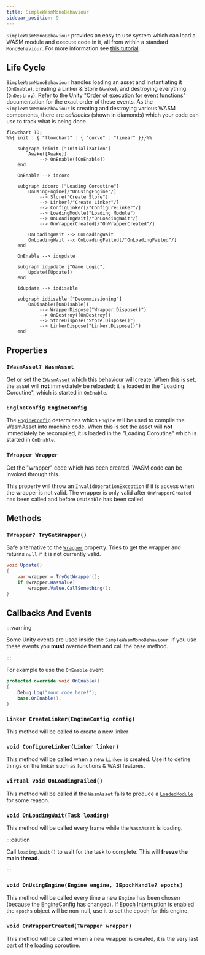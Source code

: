 ```yaml
---
title: SimpleWasmMonoBehaviour
sidebar_position: 9
---
```


`SimpleWasmMonoBehaviour` provides an easy to use system which can load a WASM module and execute code in it, all from within a standard `MonoBehaviour`. For more information see [this tutorial](./../../basics/using_wasm.md).

## Life Cycle

`SimpleWasmMonoBehaviour` handles loading an asset and instantiating it (`OnEnable`), creating a Linker & Store (`Awake`), and destroying everything (`OnDestroy`). Refer to the Unity ["Order of execution for event functions"](https://docs.unity3d.com/Manual/ExecutionOrder.html) documentation for the exact order of these events. As the `SimpleWasmMonoBehaviour` is creating and destroying various WASM components, there are _callbacks_ (shown in diamonds) which your code can use to track what is being done.

```mermaid
flowchart TD;
%%{ init : { "flowchart" : { "curve" : "linear" }}}%%

    subgraph idinit ["Initialization"]
        Awake([Awake])
            --> OnEnable([OnEnable])
    end

    OnEnable --> idcoro

    subgraph idcoro ["Loading Coroutine"]
        OnUsingEngine[/"OnUsingEngine"/]
            --> Store("Create Store")
            --> Linker[/"Create Linker"/]
            --> ConfigLinker[/"ConfigureLinker"/]
            --> LoadingModule("Loading Module")
            --> OnLoadingWait[/"OnLoadingWait"/]
            --> OnWrapperCreated[/"OnWrapperCreated"/]

        OnLoadingWait --> OnLoadingWait
        OnLoadingWait --x OnLoadingFailed[/"OnLoadingFailed"/]
    end

    OnEnable --> idupdate

    subgraph idupdate ["Game Logic"]
        Update([Update])
    end

    idupdate --> iddisable

    subgraph iddisable ["Decommissioning"]
        OnDisable([OnDisable])
            --> WrapperDispose("Wrapper.Dispose()")
            --> OnDestroy([OnDestroy])
            --> StoreDispose("Store.Dispose()")
            --> LinkerDispose("Linker.Dispose()")
    end
```

## Properties

### `IWasmAsset? WasmAsset`

Get or set the [`IWasmAsset`](./iwasmasset.md) which this behaviour will create. When this is set, the asset will **not** immediately be reloaded; it is loaded in the "Loading Coroutine", which is started in `OnEnable`.

### `EngineConfig EngineConfig`

The [`EngineConfig`](./engineconfig.md) determines which `Engine` will be used to compile the WasmAsset into machine code. When this is set the asset will **not** immediately be recompiled, it is loaded in the "Loading Coroutine" which is started in `OnEnable`.

### `TWrapper Wrapper`

Get the "wrapper" code which has been created. WASM code can be invoked through this.

This property will throw an `InvalidOperationException` if it is access when the wrapper is not valid. The wrapper is only valid after `OnWrapperCreated` has been called and before `OnDisable` has been called.

## Methods

### `TWrapper? TryGetWrapper()`

Safe alternative to the [`Wrapper`](#twrapper-wrapper) property. Tries to get the wrapper and returns `null` if it is not currently valid.

```csharp
void Update()
{
    var wrapper = TryGetWrapper();
    if (wrapper.HasValue)
        wrapper.Value.CallSomething();
}
```

## Callbacks And Events

:::warning

Some Unity events are used inside the `SimpleWasmMonoBehaviour`. If you use these events you **must** override them and call the base method.

:::

For example to use the `OnEnable` event:

```csharp
protected override void OnEnable()
{
    Debug.Log("Your code here!");
    base.OnEnable();
}
```

### `Linker CreateLinker(EngineConfig config)`

This method will be called to create a new linker

### `void ConfigureLinker(Linker linker)`

This method will be called when a new `Linker` is created. Use it to define things on the linker such as functions & WASI features.

### `virtual void OnLoadingFailed()`

This method will be called if the `WasmAsset` fails to produce a [`LoadedModule`](./loadedmodule.md) for some reason.

### `void OnLoadingWait(Task loading)`

This method will be called every frame while the `WasmAsset` is loading.

:::caution

Call `loading.Wait()` to wait for the task to complete. This will **freeze the main thread**.

:::

### `void OnUsingEngine(Engine engine, IEpochHandle? epochs)`

This method will be called every time a new `Engine` has been chosen (because the [EngineConfig](#engineconfig-engineconfig) has changed). If [Epoch Interruption](./../../basics/limiting_execution/epochinterruption.md) is enabled the `epochs` object will be non-null, use it to set the epoch for this engine.

### `void OnWrapperCreated(TWrapper wrapper)`

This method will be called when a new wrapper is created, it is the very last part of the loading coroutine.
